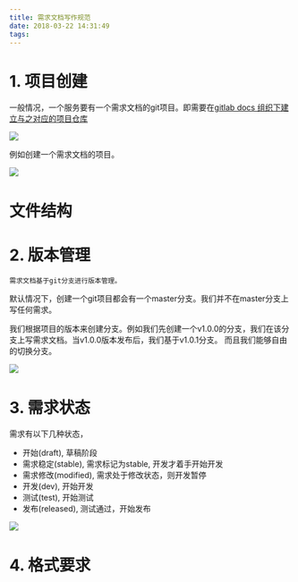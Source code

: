 ```yaml
---
title: 需求文档写作规范
date: 2018-03-22 14:31:49
tags:
---
```


# 1. 项目创建

一般情况，一个服务要有一个需求文档的git项目。即需要在[gitlab docs 组织下建立与之对应的项目仓库](http://192.168.60.11:30000/groups/docs)

![](http://p3alsaatj.bkt.clouddn.com/20180323090328_PZuu7W_Jietu20180323-090307.jpeg)

例如创建一个需求文档的项目。

![](http://p3alsaatj.bkt.clouddn.com/20180323092522_uW8yBy_Jietu20180323-092513.jpeg)


# 文件结构


# 2. 版本管理

`需求文档基于git分支进行版本管理。`

默认情况下，创建一个git项目都会有一个master分支。我们并不在master分支上写任何需求。

我们根据项目的版本来创建分支。例如我们先创建一个v1.0.0的分支，我们在该分支上写需求文档。当v1.0.0版本发布后，我们基于v1.0.1分支。 而且我们能够自由的切换分支。

![](http://p3alsaatj.bkt.clouddn.com/20180323092753_al0zTZ_Jietu20180323-092744.jpeg)

# 3. 需求状态

需求有以下几种状态，

- 开始(draft), 草稿阶段
- 需求稳定(stable), 需求标记为stable, 开发才着手开始开发
- 需求修改(modified), 需求处于修改状态，则开发暂停
- 开发(dev), 开始开发
- 测试(test), 开始测试
- 发布(released), 测试通过，开始发布

![](http://p3alsaatj.bkt.clouddn.com/20180323094409_akabhc_Jietu20180323-094357.jpeg)

# 4. 格式要求
